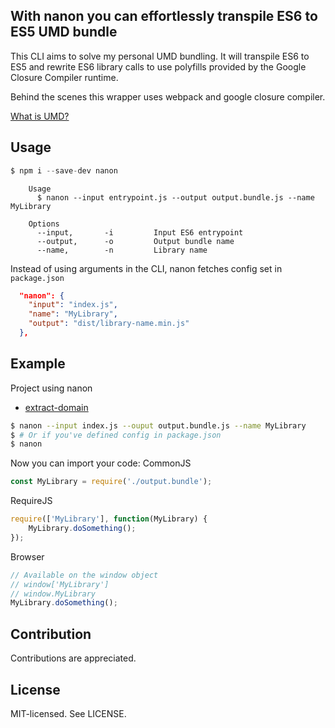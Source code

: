 With nanon you can effortlessly transpile ES6 to ES5 UMD bundle
--

This CLI aims to solve my personal UMD bundling. It will transpile ES6 to ES5 and rewrite ES6 library calls to use polyfills provided by the Google Closure Compiler runtime.

Behind the scenes this wrapper uses webpack and google closure compiler.


[What is UMD?](https://github.com/umdjs/umd)

Usage
--

```js
$ npm i --save-dev nanon
```

```
    Usage
      $ nanon --input entrypoint.js --output output.bundle.js --name MyLibrary

    Options
      --input,       -i         Input ES6 entrypoint
      --output,      -o         Output bundle name
      --name,        -n         Library name
```

Instead of using arguments in the CLI, nanon fetches config set in `package.json`
```json
  "nanon": {
    "input": "index.js",
    "name": "MyLibrary",
    "output": "dist/library-name.min.js"
  },
```

Example
--
Project using nanon
* [extract-domain](https://github.com/bjarneo/extract-domain)

```bash
$ nanon --input index.js --ouput output.bundle.js --name MyLibrary
$ # Or if you've defined config in package.json
$ nanon
```

Now you can import your code:
CommonJS
```js
const MyLibrary = require('./output.bundle');
```

RequireJS
```js
require(['MyLibrary'], function(MyLibrary) {
    MyLibrary.doSomething();
});
```

Browser
```js
// Available on the window object
// window['MyLibrary']
// window.MyLibrary
MyLibrary.doSomething();
```

Contribution
--
Contributions are appreciated.

License
--
MIT-licensed. See LICENSE.
